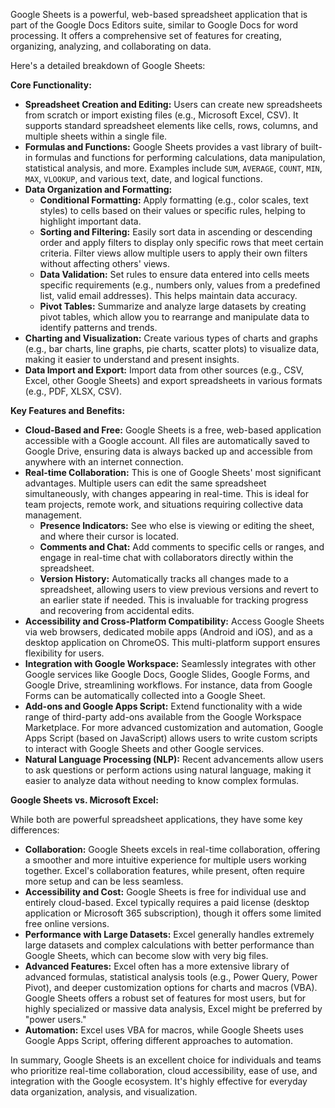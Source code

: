 Google Sheets is a powerful, web-based spreadsheet application that is part of the Google Docs Editors suite, similar to Google Docs for word processing. It offers a comprehensive set of features for creating, organizing, analyzing, and collaborating on data.

Here's a detailed breakdown of Google Sheets:

**Core Functionality:**

* **Spreadsheet Creation and Editing:** Users can create new spreadsheets from scratch or import existing files (e.g., Microsoft Excel, CSV). It supports standard spreadsheet elements like cells, rows, columns, and multiple sheets within a single file.
* **Formulas and Functions:** Google Sheets provides a vast library of built-in formulas and functions for performing calculations, data manipulation, statistical analysis, and more. Examples include `SUM`, `AVERAGE`, `COUNT`, `MIN`, `MAX`, `VLOOKUP`, and various text, date, and logical functions.
* **Data Organization and Formatting:**
    * **Conditional Formatting:** Apply formatting (e.g., color scales, text styles) to cells based on their values or specific rules, helping to highlight important data.
    * **Sorting and Filtering:** Easily sort data in ascending or descending order and apply filters to display only specific rows that meet certain criteria. Filter views allow multiple users to apply their own filters without affecting others' views.
    * **Data Validation:** Set rules to ensure data entered into cells meets specific requirements (e.g., numbers only, values from a predefined list, valid email addresses). This helps maintain data accuracy.
    * **Pivot Tables:** Summarize and analyze large datasets by creating pivot tables, which allow you to rearrange and manipulate data to identify patterns and trends.
* **Charting and Visualization:** Create various types of charts and graphs (e.g., bar charts, line graphs, pie charts, scatter plots) to visualize data, making it easier to understand and present insights.
* **Data Import and Export:** Import data from other sources (e.g., CSV, Excel, other Google Sheets) and export spreadsheets in various formats (e.g., PDF, XLSX, CSV).

**Key Features and Benefits:**

* **Cloud-Based and Free:** Google Sheets is a free, web-based application accessible with a Google account. All files are automatically saved to Google Drive, ensuring data is always backed up and accessible from anywhere with an internet connection.
* **Real-time Collaboration:** This is one of Google Sheets' most significant advantages. Multiple users can edit the same spreadsheet simultaneously, with changes appearing in real-time. This is ideal for team projects, remote work, and situations requiring collective data management.
    * **Presence Indicators:** See who else is viewing or editing the sheet, and where their cursor is located.
    * **Comments and Chat:** Add comments to specific cells or ranges, and engage in real-time chat with collaborators directly within the spreadsheet.
    * **Version History:** Automatically tracks all changes made to a spreadsheet, allowing users to view previous versions and revert to an earlier state if needed. This is invaluable for tracking progress and recovering from accidental edits.
* **Accessibility and Cross-Platform Compatibility:** Access Google Sheets via web browsers, dedicated mobile apps (Android and iOS), and as a desktop application on ChromeOS. This multi-platform support ensures flexibility for users.
* **Integration with Google Workspace:** Seamlessly integrates with other Google services like Google Docs, Google Slides, Google Forms, and Google Drive, streamlining workflows. For instance, data from Google Forms can be automatically collected into a Google Sheet.
* **Add-ons and Google Apps Script:** Extend functionality with a wide range of third-party add-ons available from the Google Workspace Marketplace. For more advanced customization and automation, Google Apps Script (based on JavaScript) allows users to write custom scripts to interact with Google Sheets and other Google services.
* **Natural Language Processing (NLP):** Recent advancements allow users to ask questions or perform actions using natural language, making it easier to analyze data without needing to know complex formulas.

**Google Sheets vs. Microsoft Excel:**

While both are powerful spreadsheet applications, they have some key differences:

* **Collaboration:** Google Sheets excels in real-time collaboration, offering a smoother and more intuitive experience for multiple users working together. Excel's collaboration features, while present, often require more setup and can be less seamless.
* **Accessibility and Cost:** Google Sheets is free for individual use and entirely cloud-based. Excel typically requires a paid license (desktop application or Microsoft 365 subscription), though it offers some limited free online versions.
* **Performance with Large Datasets:** Excel generally handles extremely large datasets and complex calculations with better performance than Google Sheets, which can become slow with very big files.
* **Advanced Features:** Excel often has a more extensive library of advanced formulas, statistical analysis tools (e.g., Power Query, Power Pivot), and deeper customization options for charts and macros (VBA). Google Sheets offers a robust set of features for most users, but for highly specialized or massive data analysis, Excel might be preferred by "power users."
* **Automation:** Excel uses VBA for macros, while Google Sheets uses Google Apps Script, offering different approaches to automation.

In summary, Google Sheets is an excellent choice for individuals and teams who prioritize real-time collaboration, cloud accessibility, ease of use, and integration with the Google ecosystem. It's highly effective for everyday data organization, analysis, and visualization.